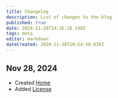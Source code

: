 ```yaml
---
title: Changelog
description: List of changes to the blog
published: true
date: 2024-11-28T14:35:18.148Z
tags: meta
editor: markdown
dateCreated: 2024-11-28T10:54:58.039Z
---
```


## Nov 28, 2024
* Created [Home](/home)
* Added [License](/meta/License)
